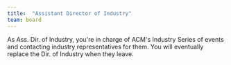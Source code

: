 ```yaml
---
title:  "Assistant Director of Industry"
team: board
---
```

As Ass. Dir. of Industry, you're in charge of ACM's Industry Series of events and contacting industry representatives for them. You will eventually replace the Dir. of Industry when they leave.